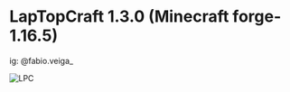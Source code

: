 # LapTopCraft 1.3.0 (Minecraft forge-1.16.5)

ig: @fabio.veiga_

![LPC](https://user-images.githubusercontent.com/71238693/134707743-019b1471-4e37-4d7a-a304-c5c734ca30e8.png)
